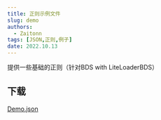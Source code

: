```yaml
---
title: 正则示例文件
slug: demo
authors: 
  - Zaitonn
tags: [JSON,正则,例子]
date: 2022.10.13
---
```


提供一些基础的正则（针对BDS with LiteLoaderBDS）

<!--truncate-->

## 下载

[Demo.json](https://download.serein.cc/https://raw.githubusercontent.com/Zaitonn/Serein-Docs/5bf23e0c3666087a1faca1ada4064781b9d50c20/JSON/Demo.json)

